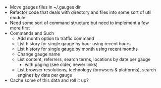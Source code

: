 * Move gauges files in ~/.gauges dir 
* Refactor code that deals with directory and files into some sort of util module
* Need some sort of command structure but need to implement a few more first
* Commands and Such 
  * Add month option to traffic command
  * List history for single gauge by hour using recent hours
  * List history for single gauge by month using recent months
  * Change gauge name
  * List content, referrers, search terms, locations by date per gauge
    * with paging (see older, newer links)
  * List browser resolutions, technology (browsers & platforms), search engines by date per gauge
* Cache some of this data and roll it up?
